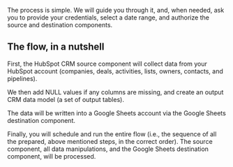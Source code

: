 The process is simple. We will guide you through it, and, when needed, ask you to provide your credentials, select a date range, and authorize the source and destination components.
 
## The flow, in a nutshell
First, the HubSpot CRM source component will collect data from your HubSpot account (companies, deals, activities, lists, owners, contacts, and pipelines). 

We then add NULL values if any columns are missing, and create an output CRM data model (a set of output tables). 

The data will be written into a Google Sheets account via the Google Sheets destination component.
 
Finally, you will schedule and run the entire flow (i.e., the sequence of all the prepared, above mentioned steps, in the correct order). The source component, all data manipulations, and the Google Sheets destination component, will be processed.



